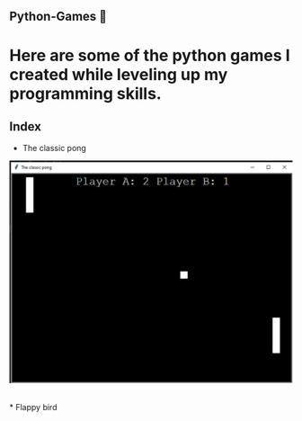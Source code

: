 ## Python-Games 🐍



# Here are some of the python games I created while leveling up my programming skills.



## Index

* The classic pong
    <br/>
<p align="center">
  <img src="https://github.com/ManikLakherwal/Python-Games/blob/main/The%20classic%20Pong/imag.jpg">
</p>
<br/>
* Flappy bird
